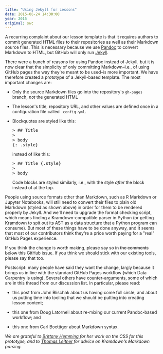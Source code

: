 ```yaml
---
title: "Using Jekyll for Lessons"
date: 2015-06-24 14:30:00
year: 2015
original: swc
---
```

<p>
  A recurring complaint about our lesson template
  is that it requires authors to commit generated HTML files to their repositories
  as well as their Markdown source files.
  This is necessary because we use <a href="http://pandoc.org">Pandoc</a> to convert Markdown to HTML,
  but GitHub will only run <a href="http://jekyllrb.com/">Jekyll</a>.
</p>
<p>
  There were a bunch of reasons for using Pandoc instead of Jekyll,
  but it is now clear that the simplicity of only committing Markdown–i.e.,
  of using GitHub pages the way they're meant to be used–is more important.
  We have therefore created a prototype of a Jekyll-based template.
  The most important changes are:
</p>
<ul>
  <li>
    <p>
      Only the source Markdown files go into the repository's <code>gh-pages</code> branch,
      <em>not</em> the generated HTML
    </p>
  </li>
  <li>
    <p>
      The lesson's title, repository URL, and other values are defined once
      in a configuration file called <code>_config.yml</code>.
    </p>
  </li>
  <li>
    <p>
      Blockquotes are styled like this:
    </p>
<pre>
> ## Title
>
> body
{: .style}
</pre>
    <p>
      instead of like this:
    </p>
<pre>
> ## Title {.style}
>
> body
</pre>
    <p>
      Code blocks are styled similarly,
      i.e.,
      with the style <em>after</em> the block instead of at the top.
    </p>
  </li>
</ul>
<p>
  People using source formats other than Markdown,
  such as R Markdown or Jupyter Notebooks,
  will still need to convert their files to plain old Markdown
  (styled as shown above)
  in order for them to be rendered properly by Jekyll.
  And we'll need to upgrade the format checking script,
  which means finding a Kramdown-compatible parser in Python
  (or getting Kramdown to spit out its AST as a data structure
  that a Python program can consume).
  But most of these things have to be done anyway,
  and it seems that most of our contributors think they're a price worth paying
  for a "real" GitHub Pages experience.
</p>
<p>
  If you think the change is worth making,
  please say so in <strike>the comments below</strike>
  this GitHub issue.
  If you think we should stick with our existing tools,
  please say that too.
</p>
<p>
  Postscript:
  many people have said they want the change,
  largly because it brings us in line with the standard GitHub Pages workflow
  (which Data Carpentry is using).
  Several others have counter-arguments,
  some of which are in 
  this thread
  from our discussion list.
  In particular,
  please read:
</p>
<ul>
  <li>
    <p>
      this post
      from John Blischak about us having come full circle,
      and about us putting time into tooling that we should be putting into creating lesson content;
    </p>
  </li>
  <li>
    <p>
      this one
      from Doug Latornell about re-mixing our current Pandoc-based workflow; and
    </p>
  </li>
  <li>
    <p>
      this one
      from Carl Boettiger about Markdown syntax.
    </p>
  </li>
</ul>
<p>
  <em>
    We are grateful to <a href="http://brittanyhemming.com/">Brittany Hemming</a>
    for her work on the CSS for this prototype,
    and to <a href="http://www.mat.univie.ac.at/~leitner/">Thomas Leitner</a>
    for advice on Kramdown's Markdown parsing.
  </em>
</p>
